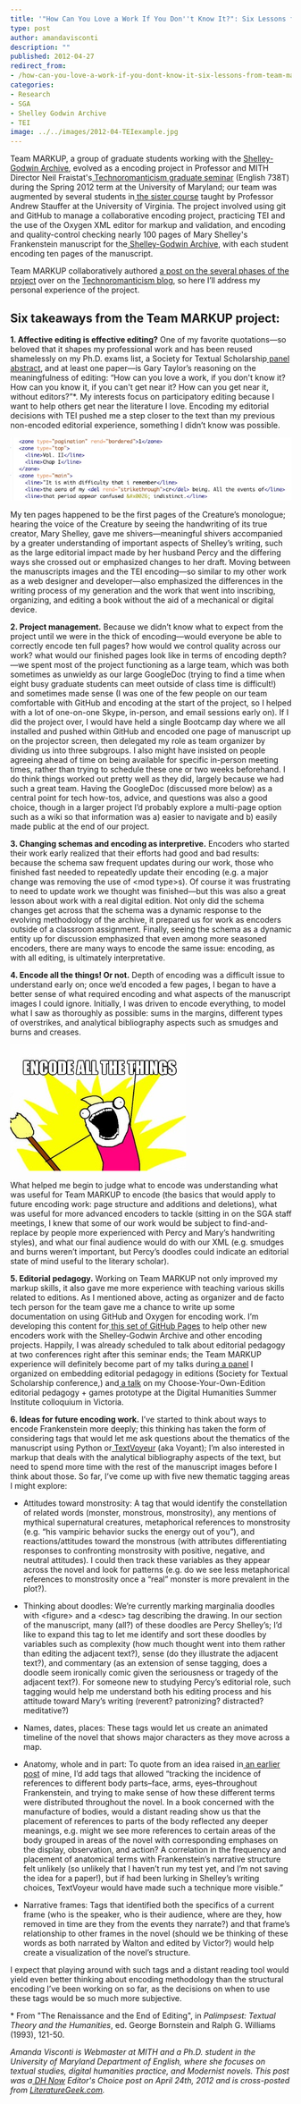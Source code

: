 ```yaml
---
title: '"How Can You Love a Work If You Don''t Know It?": Six Lessons from Team MARKUP'
type: post
author: amandavisconti
description: ""
published: 2012-04-27
redirect_from: 
- /how-can-you-love-a-work-if-you-dont-know-it-six-lessons-from-team-markup/
categories:
- Research
- SGA
- Shelley Godwin Archive
- TEI
image: ../../images/2012-04-TEIexample.jpg
---
```

Team MARKUP, a group of graduate students working with the [Shelley-Godwin Archive](http://shelleygodwinarchive.org/), evolved as a encoding project in Professor and MITH Director Neil Fraistat's[ Technoromanticism graduate seminar](http://mith.umd.edu/eng738T) (English 738T) during the Spring 2012 term at the University of Maryland; our team was augmented by several students in[ the sister course](http://digital19thcentury.wordpress.com/) taught by Professor Andrew Stauffer at the University of Virginia. The project involved using git and GitHub to manage a collaborative encoding project, practicing TEI and the use of the Oxygen XML editor for markup and validation, and encoding and quality-control checking nearly 100 pages of Mary Shelley's Frankenstein manuscript for the[ Shelley-Godwin Archive](http://shelleygodwinarchive.org/), with each student encoding ten pages of the manuscript.

Team MARKUP collaboratively authored [a post on the several phases of the project](http://mith.umd.edu/eng738T/team-markup-encoding-frankenstein-for-the-shelley-godwin-archive-2/) over on the [Technoromanticism blog](http://mith.umd.edu/eng738T/), so here I’ll address my personal experience of the project.

## Six takeaways from the Team MARKUP project:

**1. Affective editing is effective editing?** One of my favorite quotations—so beloved that it shapes my professional work and has been reused shamelessly on my Ph.D. exams list, a Society for Textual Scholarship[ panel abstract](http://web.archive.org/web/20151223202657/http://literaturegeek.com/2012/02/17/society-for-textual-scholarship-panel-abstract/), and at least one paper—is Gary Taylor’s reasoning on the meaningfulness of editing: “How can you love a work, if you don't know it? How can you know it, if you can't get near it? How can you get near it, without editors?”\*. My interests focus on participatory editing because I want to help others get near the literature I love. Encoding my editorial decisions with TEI pushed me a step closer to the text than my previous non-encoded editorial experience, something I didn’t know was possible.

![Screenshot of TEI encoding of first page of volume II of Frankenstein manuscript](../../images/2012-04-TEIexample.jpg)

My ten pages happened to be the first pages of the Creature’s monologue; hearing the voice of the Creature by seeing the handwriting of its true creator, Mary Shelley, gave me shivers—meaningful shivers accompanied by a greater understanding of important aspects of Shelley’s writing, such as the large editorial impact made by her husband Percy and the differing ways she crossed out or emphasized changes to her draft. Moving between the manuscripts images and the TEI encoding—so similar to my other work as a web designer and developer—also emphasized the differences in the writing process of my generation and the work that went into inscribing, organizing, and editing a book without the aid of a mechanical or digital device.

**2. Project management.** Because we didn’t know what to expect from the project until we were in the thick of encoding—would everyone be able to correctly encode ten full pages? how would we control quality across our work? what would our finished pages look like in terms of encoding depth?—we spent most of the project functioning as a large team, which was both sometimes as unwieldy as our large GoogleDoc (trying to find a time when eight busy graduate students can meet outside of class time is difficult!) and sometimes made sense (I was one of the few people on our team comfortable with GitHub and encoding at the start of the project, so I helped with a lot of one-on-one Skype, in-person, and email sessions early on). If I did the project over, I would have held a single Bootcamp day where we all installed and pushed within GitHub and encoded one page of manuscript up on the projector screen, then delegated my role as team organizer by dividing us into three subgroups. I also might have insisted on people agreeing ahead of time on being available for specific in-person meeting times, rather than trying to schedule these one or two weeks beforehand. I do think things worked out pretty well as they did, largely because we had such a great team. Having the GoogleDoc (discussed more below) as a central point for tech how-tos, advice, and questions was also a good choice, though in a larger project I’d probably explore a multi-page option such as a wiki so that information was a) easier to navigate and b) easily made public at the end of our project.

**3. Changing schemas and encoding as interpretive.** Encoders who started their work early realized that their efforts had good and bad results: because the schema saw frequent updates during our work, those who finished fast needed to repeatedly update their encoding (e.g. a major change was removing the use of &lt;mod type>s). Of course it was frustrating to need to update work we thought was finished—but this was also a great lesson about work with a real digital edition. Not only did the schema changes get across that the schema was a dynamic response to the evolving methodology of the archive, it prepared us for work as encoders outside of a classroom assignment. Finally, seeing the schema as a dynamic entity up for discussion emphasized that even among more seasoned encoders, there are many ways to encode the same issue: encoding, as with all editing, is ultimately interpretative.

**4. Encode all the things! Or not.** Depth of encoding was a difficult issue to understand early on; once we’d encoded a few pages, I began to have a better sense of what required encoding and what aspects of the manuscript images I could ignore. Initially, I was driven to encode everything, to model what I saw as thoroughly as possible: sums in the margins, different types of overstrikes, and analytical bibliography aspects such as smudges and burns and creases.

![X all the Y meme stating Encode All the Things](../../images/2012-04-encode.jpg)

What helped me begin to judge what to encode was understanding what was useful for Team MARKUP to encode (the basics that would apply to future encoding work: page structure and additions and deletions), what was useful for more advanced encoders to tackle (sitting in on the SGA staff meetings, I knew that some of our work would be subject to find-and-replace by people more experienced with Percy and Mary’s handwriting styles), and what our final audience would do with our XML (e.g. smudges and burns weren’t important, but Percy’s doodles could indicate an editorial state of mind useful to the literary scholar).

**5. Editorial pedagogy.** Working on Team MARKUP not only improved my markup skills, it also gave me more experience with teaching various skills related to editions. As I mentioned above, acting as organizer and de facto tech person for the team gave me a chance to write up some documentation on using GitHub and Oxygen for encoding work. I’m developing this content for[ this set of GitHub Pages](http://amandavisconti.github.com/markup-pedagogy/) to help other new encoders work with the Shelley-Godwin Archive and other encoding projects. Happily, I was already scheduled to talk about editorial pedagogy at two conferences right after this seminar ends; the Team MARKUP experience will definitely become part of my talks during[ a panel](http://web.archive.org/web/20151223202657/http://literaturegeek.com/2012/02/17/society-for-textual-scholarship-panel-abstract/) I organized on embedding editorial pedagogy in editions (Society for Textual Scholarship conference,) and[ a talk](http://www.dhsi.org/events.php) on my Choose-Your-Own-Edition editorial pedagogy + games prototype at the Digital Humanities Summer Institute colloquium in Victoria.

**6. Ideas for future encoding work.** I’ve started to think about ways to encode Frankenstein more deeply; this thinking has taken the form of considering tags that would let me ask questions about the thematics of the manuscript using Python or[ TextVoyeur](http://web.archive.org/web/20150312052932/http://hermeneuti.ca:80/voyeur) (aka Voyant); I’m also interested in markup that deals with the analytical bibliography aspects of the text, but need to spend more time with the rest of the manuscript images before I think about those. So far, I’ve come up with five new thematic tagging areas I might explore:

- Attitudes toward monstrosity: A tag that would identify the constellation of related words (monster, monstrous, monstrosity), any mentions of mythical supernatural creatures, metaphorical references to monstrosity (e.g. “his vampiric behavior sucks the energy out of you”), and reactions/attitudes toward the monstrous (with attributes differentiating responses to confronting monstrosity with positive, negative, and neutral attitudes). I could then track these variables as they appear across the novel and look for patterns (e.g. do we see less metaphorical references to monstrosity once a “real” monster is more prevalent in the plot?).

* Thinking about doodles: We’re currently marking marginalia doodles with &lt;figure> and a &lt;desc> tag describing the drawing. In our section of the manuscript, many (all?) of these doodles are Percy Shelley’s; I’d like to expand this tag to let me identify and sort these doodles by variables such as complexity (how much thought went into them rather than editing the adjacent text?), sense (do they illustrate the adjacent text?), and commentary (as an extension of sense tagging, does a doodle seem ironically comic given the seriousness or tragedy of the adjacent text?). For someone new to studying Percy’s editorial role, such tagging would help me understand both his editing process and his attitude toward Mary’s writing (reverent? patronizing? distracted? meditative?)

- Names, dates, places: These tags would let us create an animated timeline of the novel that shows major characters as they move across a map.

* Anatomy, whole and in part: To quote from an idea raised in[ an earlier post](http://www.literaturegeek.com/useful-prosthetics-pretty-metaphors-and-more-on-dh-tools/#more-510) of mine, I’d add tags that allowed “tracking the incidence of references to different body parts–face, arms, eyes–throughout Frankenstein, and trying to make sense of how these different terms were distributed throughout the novel. In a book concerned with the manufacture of bodies, would a distant reading show us that the placement of references to parts of the body reflected any deeper meanings, e.g. might we see more references to certain areas of the body grouped in areas of the novel with corresponding emphases on the display, observation, and action? A correlation in the frequency and placement of anatomical terms with Frankenstein‘s narrative structure felt unlikely (so unlikely that I haven’t run my test yet, and I’m not saving the idea for a paper!), but if had been lurking in Shelley’s writing choices, TextVoyeur would have made such a technique more visible.”

- Narrative frames: Tags that identified both the specifics of a current frame (who is the speaker, who is their audience, where are they, how removed in time are they from the events they narrate?) and that frame’s relationship to other frames in the novel (should we be thinking of these words as both narrated by Walton and edited by Victor?) would help create a visualization of the novel’s structure.

I expect that playing around with such tags and a distant reading tool would yield even better thinking about encoding methodology than the structural encoding I’ve been working on so far, as the decisions on when to use these tags would be so much more subjective.

\* From "The Renaissance and the End of Editing", in _Palimpsest: Textual Theory and the Humanities_, ed. George Bornstein and Ralph G. Williams (1993), 121-50.

_Amanda Visconti is Webmaster at MITH and a Ph.D. student in the University of Maryland Department of English, where she focuses on textual studies, digital humanities practice, and Modernist novels. This post was a[ DH Now](http://digitalhumanitiesnow.org/) Editor's Choice post on April 24th, 2012 and is cross-posted from [LiteratureGeek.com](http://www.literaturegeek.com)._
